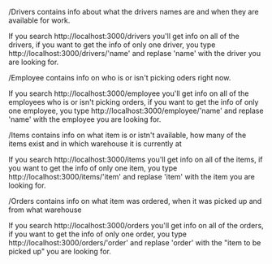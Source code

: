 /Drivers contains info about what the drivers names are and when they are available for work.

If you search http://localhost:3000/drivers you'll get info on all of the drivers, if you want to get the info of only one driver, you type http://localhost:3000/drivers/'name' and replase 'name' with the driver you are looking for.


/Employee contains info on who is or isn't picking oders right now.

If you search http://localhost:3000/employee you'll get info on all of the employees who is or isn't picking orders, if you want to get the info of only one employee, you type http://localhost:3000/employee/'name' and replase 'name' with the employee you are looking for.



/Items contains info on what item is or istn't available, how many of the items exist and in which warehouse it is currently at

If you search http://localhost:3000/items you'll get info on all of the items, if you want to get the info of only one item, you type http://localhost:3000/items/'item' and replase 'item' with the item you are looking for.



/Orders contains info on what item was ordered, when it was picked up and from what warehouse

If you search http://localhost:3000/orders you'll get info on all of the orders, if you want to get the info of only one order, you type http://localhost:3000/orders/'order' and replase 'order' with the "item to be picked up" you are looking for.